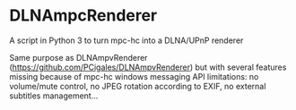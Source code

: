 # DLNAmpcRenderer
A script in Python 3 to turn mpc-hc into a DLNA/UPnP renderer 

Same purpose as DLNAmpvRenderer (https://github.com/PCigales/DLNAmpvRenderer) but with several features missing because of mpc-hc windows messaging API limitations: no volume/mute control, no JPEG rotation according to EXIF, no external subtitles management...
